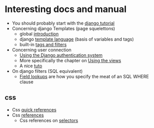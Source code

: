 
# Interesting docs and manual

 * You should probably start with the [django tutorial](https://docs.djangoproject.com/en/2.2/intro/tutorial01/)
 * Concerning django Templates (page squelettons)
   * global [introduction](https://docs.djangoproject.com/en/2.2/topics/templates/)
   * django [template language](https://docs.djangoproject.com/en/2.2/topics/templates/#the-django-template-language) (basis of variables and tags)
   * built-in [tags and filters](https://docs.djangoproject.com/en/2.2/ref/templates/builtins/#ref-templates-builtins-tags)
 * Concerning user connection
   * [Using the Django authentication system](https://docs.djangoproject.com/en/2.2/topics/auth/default/)
   * More specifically the chapter on [Using the views](https://docs.djangoproject.com/en/2.2/topics/auth/default/#using-the-views)
   * A nice [tuto](https://wsvincent.com/django-user-authentication-tutorial-login-and-logout/)
 * On django filters (SQL equivalent)
   * [Field lookups](https://docs.djangoproject.com/en/2.2/ref/models/querysets/#field-lookups) are how you specify the meat of an SQL WHERE clause

## css
 * Css [quick references](https://www.w3schools.com/css/)
 * Css [references](https://www.w3schools.com/cssref/)
   * Css references on [selectors](https://www.w3schools.com/cssref/css_selectors.asp)
